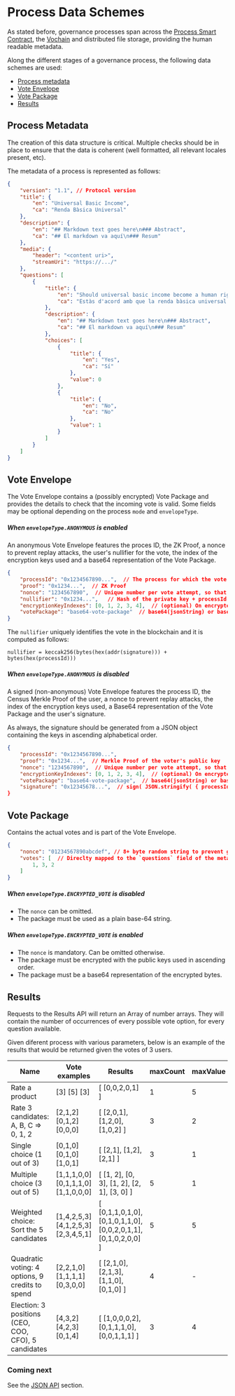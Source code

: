 # Process Data Schemes

As stated before, governance processes span across the [Process Smart Contract](/architecture/smart-contracts/process), the [Vochain](/architecture/services/vochain) and distributed file storage, providing the human readable metadata. 

Along the different stages of a governance process, the following data schemes are used:

- [Process metadata](#process-metadata)
- [Vote Envelope](#vote-envelope)
- [Vote Package](#vote-package)
- [Results](#results)
<!-- - [Support multi-layer vote encryption](#support-multi-layer-vote-encryption) -->

## Process Metadata

The creation of this data structure is critical. Multiple checks should be in place to ensure that the data is coherent (well formatted, all relevant locales present, etc).

The metadata of a process is represented as follows:

```json
{
    "version": "1.1", // Protocol version
    "title": {
        "en": "Universal Basic Income",
        "ca": "Renda Bàsica Universal"
    },
    "description": {
        "en": "## Markdown text goes here\n### Abstract",
        "ca": "## El markdown va aquí\n### Resum"
    },
    "media": {
        "header": "<content uri>",
        "streamUri": "https://.../"
    },
    "questions": [
        {
            "title": {
                "en": "Should universal basic income become a human right?",
                "ca": "Estàs d'acord amb que la renda bàsica universal sigui un dret humà?"
            },
            "description": {
                "en": "## Markdown text goes here\n### Abstract",
                "ca": "## El markdown va aquí\n### Resum"
            },
            "choices": [
                {
                    "title": {
                        "en": "Yes",
                        "ca": "Sí"
                    },
                    "value": 0
                },
                {
                    "title": {
                        "en": "No",
                        "ca": "No"
                    },
                    "value": 1
                }
            ]
        }
    ]
}
```

## Vote Envelope

The Vote Envelope contains a (possibly encrypted) Vote Package and provides the details to check that the incoming vote is valid. Some fields may be optional depending on the process `mode` and `envelopeType`.

##### When `envelopeType.ANONYMOUS` is enabled

An anonymous Vote Envelope features the proces ID, the ZK Proof, a nonce to prevent replay attacks, the user's nullifier for the vote, the index of the encryption keys used and a base64 representation of the Vote Package.

```json
{
    "processId": "0x1234567890...",  // The process for which the vote is casted
    "proof": "0x1234...",  // ZK Proof
    "nonce": "1234567890",  // Unique number per vote attempt, so that replay attacks can't reuse this payload
    "nullifier": "0x1234...",   // Hash of the private key + processId
    "encryptionKeyIndexes": [0, 1, 2, 3, 4],  // (optional) On encrypted votes, contains the (sorted) indexes of the keys used to encrypt
    "votePackage": "base64-vote-package"  // base64(jsonString) or base64( encrypt(jsonString) )
}
```

The `nullifier` uniquely identifies the vote in the blockchain and it is computed as follows: 

`nullifier = keccak256(bytes(hex(addr(signature))) + bytes(hex(processId)))`

##### When `envelopeType.ANONYMOUS` is disabled

A signed (non-anonymous) Vote Envelope features the process ID, the Census Merkle Proof of the user, a nonce to prevent replay attacks, the index of the encryption keys used, a Base64 representation of the Vote Package and the user's signature.

As always, the signature should be generated from a JSON object containing the keys in ascending alphabetical order.

```json
{
    "processId": "0x1234567890...",
    "proof": "0x1234...",  // Merkle Proof of the voter's public key
    "nonce": "1234567890",  // Unique number per vote attempt, so that replay attacks can't reuse this payload
    "encryptionKeyIndexes": [0, 1, 2, 3, 4],  // (optional) On encrypted polls, contains the (sorted) indexes of the keys used to encrypt
    "votePackage": "base64-vote-package",  // base64(jsonString) or base64( encrypt(jsonString) )
    "signature": "0x12345678...",  // sign( JSON.stringify( { processId, proof, nonce, encryptionKeyIndexes?, votePackage } ), privateKey )
}
```

## Vote Package

Contains the actual votes and is part of the Vote Envelope.

```json
{
    "nonce": "01234567890abcdef", // 8+ byte random string to prevent guessing the encrypted payload before the reveal key is released
    "votes": [  // Direclty mapped to the `questions` field of the metadata
        1, 3, 2
    ]
}
```

##### When `envelopeType.ENCRYPTED_VOTE` is disabled
- The `nonce` can be omitted.
- The package must be used as a plain base-64 string.

##### When `envelopeType.ENCRYPTED_VOTE` is enabled
- The `nonce` is mandatory. Can be omitted otherwise.
- The package must be encrypted with the public keys used in ascending order.
- The package must be a base64 representation of the encrypted bytes.

## Results

Requests to the Results API will return an Array of number arrays. They will contain the number of occurrences of every possible vote option, for every question available.

Given diferent process with various parameters, below is an example of the results that would be returned given the votes of 3 users.

<table><thead><tr><th>Name</th><th>Vote examples</th><th>Results</th><th>maxCount</th><th>maxValue</th><th>maxTotalCost</th><th>costExponent</th><th>uniqueValues</th></tr></thead><tbody><tr><td class="cell-title">Rate a product</td>
	<td class="cell-one">[3] [5] [3]</td>
<td class="cell-two">[ [0,0,2,0,1] ]</td>
<td class="cell-three">1</td>
<td class="cell-four">5</td>
<td class="cell-five">-</td>
<td class="cell-six">-</td>
<td class="cell-seven">false</td></tr>
<tr><td class="cell-title">Rate 3 candidates: A, B, C ⇒ 0, 1, 2</td>
	<td class="cell-one">[2,1,2] [0,1,2] [0,0,0]</td>
<td class="cell-two">[ [2,0,1], [1,2,0], [1,0,2] ]</td>
<td class="cell-three">3</td>
<td class="cell-four">2</td>
<td class="cell-five">-</td>
<td class="cell-six">-</td>
<td class="cell-seven">false</td></tr>
<tr><td class="cell-title">Single choice (1 out of 3)</td>
	<td class="cell-one">[0,1,0] [0,1,0] [1,0,1]
</td>
<td class="cell-two">[ [2,1], [1,2], [2,1] ]</td>
<td class="cell-three">3</td>
<td class="cell-four">1</td>
<td class="cell-five">1</td>
<td class="cell-six">-</td>
<td class="cell-seven">false</td></tr>
<tr><td class="cell-title">Multiple choice (3 out of 5)</td>
	<td class="cell-one">[1,1,1,0,0] [0,1,1,1,0] [1,1,0,0,0]</td>
<td class="cell-two">[ [1, 2], [0, 3], [1, 2], [2, 1], [3, 0] ] </td>
<td class="cell-three">5</td>
<td class="cell-four">1</td>
<td class="cell-five">3</td>
<td class="cell-six">-</td>
<td class="cell-seven">false</td></tr>
<tr><td class="cell-title">Weighted choice: Sort the 5 candidates</td>
	<td class="cell-one">[1,4,2,5,3] [4,1,2,5,3] [2,3,4,5,1]</td>
<td class="cell-two">[ [0,1,1,0,1,0], [0,1,0,1,1,0], [0,0,2,0,1,1], [0,1,0,2,0,0] ]</td>
<td class="cell-three">5</td>
<td class="cell-four">5</td>
<td class="cell-five">-</td>
<td class="cell-six">-</td>
<td class="cell-seven">true</td></tr>
<tr><td class="cell-title">Quadratic voting: 4 options, 9 credits to spend</td>
	<td class="cell-one">[2,2,1,0] [1,1,1,1] [0,3,0,0]</td>
<td class="cell-two">[ [2,1,0], [2,1,3], [1,1,0], [0,1,0] ]</td>
<td class="cell-three">4</td>
<td class="cell-four">-</td>
<td class="cell-five">9</td>
<td class="cell-six">2.0000</td>
<td class="cell-seven">false</td></tr>
<tr><td class="cell-title">Election: 3 positions (CEO, COO, CFO), 5 candidates</td>
	<td class="cell-one">[4,3,2] [4,2,3] [0,1,4]</td>
<td class="cell-two">[ [1,0,0,0,2], [0,1,1,1,0], [0,0,1,1,1] ]</td>
<td class="cell-three">3</td>
<td class="cell-four">4</td>
<td class="cell-five"></td>
<td class="cell-six"></td>
<td class="cell-seven">false</td></tr>
</tbody></table>

### Coming next

See the [JSON API](/architecture/protocol/json-api) section.
